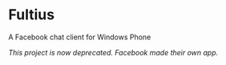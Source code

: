 Fultius
=======

A Facebook chat client for Windows Phone

*This project is now deprecated. Facebook made their own app.*
